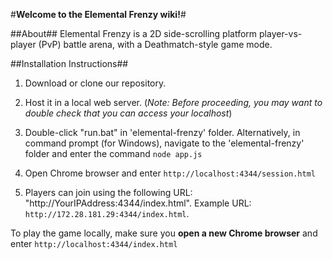 #**Welcome to the Elemental Frenzy wiki!**#


##About##
Elemental Frenzy is a 2D side-scrolling platform player-vs-player (PvP) battle arena, with a Deathmatch-style game mode.

##Installation Instructions##
1) Download or clone our repository.

2) Host it in a local web server. (_Note: Before proceeding, you may want to double check that you can access your localhost_)

3) Double-click "run.bat" in 'elemental-frenzy' folder. Alternatively, in command prompt (for Windows), navigate to the 'elemental-frenzy' folder and enter the command `node app.js`

4) Open Chrome browser and enter `http://localhost:4344/session.html`

5) Players can join using the following URL: "http://YourIPAddress:4344/index.html". Example URL: `http://172.28.181.29:4344/index.html`. 

To play the game locally, make sure you **open a new Chrome browser** and enter `http://localhost:4344/index.html`